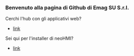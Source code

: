 ### Benvenuto alla pagina di Github di Emag SU S.r.l.


Cerchi l'hub con gli applicativi web?
- [link](https://emagsuhub.com/)

Sei qui per l'installer di neoHMI?
- [link](https://github.com/Emag-SU/neoHMI-download-script)
